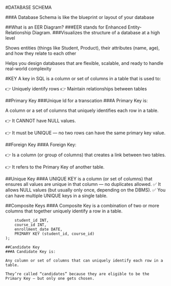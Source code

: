 #DATABASE SCHEMA


###A Database Schema is like the blueprint or layout of your database

##What is an EER Diagram?
###EER stands for Enhanced Entity-Relationship Diagram. 
###Visualizes the structure of a database at a high level

Shows entities (things like Student, Product), their attributes (name, age), and how they relate to each other

Helps you design databases that are flexible, scalable, and ready to handle real-world complexity

#KEY
A key in SQL is a column or set of columns in a table that is used to:

👉 Uniquely identify rows
👉 Maintain relationships between tables


##Primary Key
###Unique Id for a transcation
###A Primary Key is:

A column or a set of columns that uniquely identifies each row in a table.

👉 It CANNOT have NULL values.

👉 It must be UNIQUE — no two rows can have the same primary key value.

##Foreign Key
###A Foreign Key:

👉 Is a column (or group of columns) that creates a link between two tables.

👉 It refers to the Primary Key of another table.

##Unique Key
###A UNIQUE KEY is a column (or set of columns) that ensures all values are unique in that column — no duplicates allowed.
✅ It allows NULL values (but usually only once, depending on the DBMS).
✅ You can have multiple UNIQUE keys in a single table.

##Composite Keys
###A Composite Key is a combination of two or more columns that together uniquely identify a row in a table.

```CREATE TABLE enrollments (
    student_id INT,
    course_id INT,
    enrollment_date DATE,
    PRIMARY KEY (student_id, course_id)
);

##Candidate Key
###A Candidate Key is:

Any column or set of columns that can uniquely identify each row in a table.

They’re called “candidates” because they are eligible to be the Primary Key — but only one gets chosen.